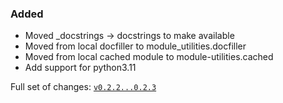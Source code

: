 <!-- markdownlint-disable MD041 -->

### Added

- Moved \_docstrings -> docstrings to make available
- Moved from local docfiller to module_utilities.docfiller
- Moved from local cached module to module-utilities.cached
- Add support for python3.11

Full set of changes:
[`v0.2.2...0.2.3`](https://github.com/usnistgov/tmmc-lnpy/compare/v0.2.2...0.2.3)

<!--
A new scriv changelog fragment.

Uncomment the section that is right (remove the HTML comment wrapper).
-->

<!--
### Removed

- A bullet item for the Removed category.

-->
<!--
### Added

- A bullet item for the Added category.

-->
<!--
### Changed

- A bullet item for the Changed category.

-->
<!--
### Deprecated

- A bullet item for the Deprecated category.

-->
<!--
### Fixed

- A bullet item for the Fixed category.

-->
<!--
### Security

- A bullet item for the Security category.

-->
